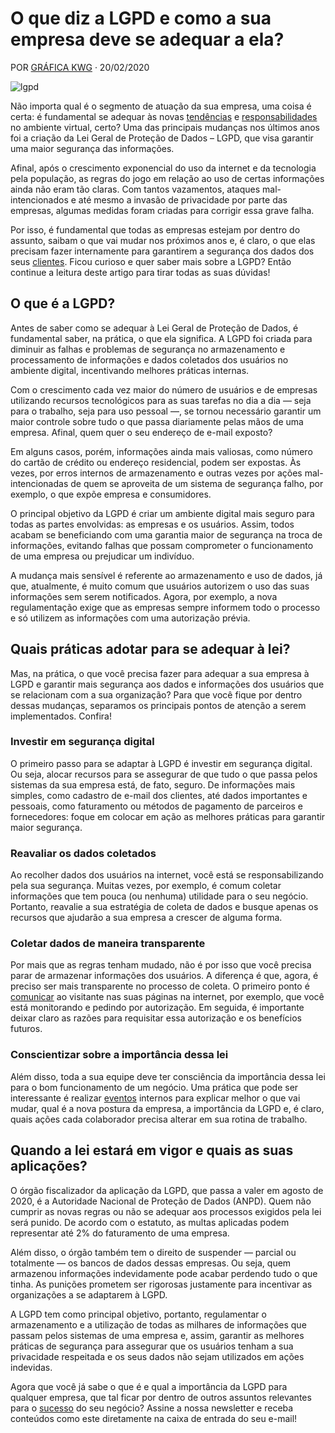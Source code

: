 # O que diz a LGPD e como a sua empresa deve se adequar a ela?

POR [GRÁFICA KWG](https://blog.revendakwg.com.br/author/graficakwg/) · 20/02/2020

![lgpd](https://blog.revendakwg.com.br/wp-content/uploads/2020/02/LGPD.png)

Não importa qual é o segmento de atuação da sua empresa, uma coisa é certa: é fundamental se adequar às novas [tendências](https://blog.revendakwg.com.br/inspiracao-design/conheca-9-tendencias-do-design-grafico-para-2019/) e [responsabilidades](https://blog.revendakwg.com.br/inspiracao-design/design-responsivo-por-que-ele-e-importante/) no ambiente virtual, certo? Uma das principais mudanças nos últimos anos foi a criação da Lei Geral de Proteção de Dados – LGPD, que visa garantir uma maior segurança das informações.

Afinal, após o crescimento exponencial do uso da internet e da tecnologia pela população, as regras do jogo em relação ao uso de certas informações ainda não eram tão claras. Com tantos vazamentos, ataques mal-intencionados e até mesmo a invasão de privacidade por parte das empresas, algumas medidas foram criadas para corrigir essa grave falha.

Por isso, é fundamental que todas as empresas estejam por dentro do assunto, saibam o que vai mudar nos próximos anos e, é claro, o que elas precisam fazer internamente para garantirem a segurança dos dados dos seus [clientes](https://blog.revendakwg.com.br/revenda-grafica/como-educar-o-cliente/). Ficou curioso e quer saber mais sobre a LGPD? Então continue a leitura deste artigo para tirar todas as suas dúvidas!

## O que é a LGPD?

Antes de saber como se adequar à Lei Geral de Proteção de Dados, é fundamental saber, na prática, o que ela significa. A LGPD foi criada para diminuir as falhas e problemas de segurança no armazenamento e processamento de informações e dados coletados dos usuários no ambiente digital, incentivando melhores práticas internas.

Com o crescimento cada vez maior do número de usuários e de empresas utilizando recursos tecnológicos para as suas tarefas no dia a dia — seja para o trabalho, seja para uso pessoal —, se tornou necessário garantir um maior controle sobre tudo o que passa diariamente pelas mãos de uma empresa. Afinal, quem quer o seu endereço de e-mail exposto?

Em alguns casos, porém, informações ainda mais valiosas, como número do cartão de crédito ou endereço residencial, podem ser expostas. Às vezes, por erros internos de armazenamento e outras vezes por ações mal-intencionadas de quem se aproveita de um sistema de segurança falho, por exemplo, o que expõe empresa e consumidores.

O principal objetivo da LGPD é criar um ambiente digital mais seguro para todas as partes envolvidas: as empresas e os usuários. Assim, todos acabam se beneficiando com uma garantia maior de segurança na troca de informações, evitando falhas que possam comprometer o funcionamento de uma empresa ou prejudicar um indivíduo.

A mudança mais sensível é referente ao armazenamento e uso de dados, já que, atualmente, é muito comum que usuários autorizem o uso das suas informações sem serem notificados. Agora, por exemplo, a nova regulamentação exige que as empresas sempre informem todo o processo e só utilizem as informações com uma autorização prévia.

## Quais práticas adotar para se adequar à lei?

Mas, na prática, o que você precisa fazer para adequar a sua empresa à LGPD e garantir mais segurança aos dados e informações dos usuários que se relacionam com a sua organização? Para que você fique por dentro dessas mudanças, separamos os principais pontos de atenção a serem implementados. Confira!

### Investir em segurança digital

O primeiro passo para se adaptar à LGPD é investir em segurança digital. Ou seja, alocar recursos para se assegurar de que tudo o que passa pelos sistemas da sua empresa está, de fato, seguro. De informações mais simples, como cadastro de e-mail dos clientes, até dados importantes e pessoais, como faturamento ou métodos de pagamento de parceiros e fornecedores: foque em colocar em ação as melhores práticas para garantir maior segurança.

### Reavaliar os dados coletados

Ao recolher dados dos usuários na internet, você está se responsabilizando pela sua segurança. Muitas vezes, por exemplo, é comum coletar informações que tem pouca (ou nenhuma) utilidade para o seu negócio. Portanto, reavalie a sua estratégia de coleta de dados e busque apenas os recursos que ajudarão a sua empresa a crescer de alguma forma.

### Coletar dados de maneira transparente

Por mais que as regras tenham mudado, não é por isso que você precisa parar de armazenar informações dos usuários. A diferença é que, agora, é preciso ser mais transparente no processo de coleta. O primeiro ponto é [comunicar](https://blog.revendakwg.com.br/inspiracao-design/comunicacao-e-imagem/) ao visitante nas suas páginas na internet, por exemplo, que você está monitorando e pedindo por autorização. Em seguida, é importante deixar claro as razões para requisitar essa autorização e os benefícios futuros.

### Conscientizar sobre a importância dessa lei

Além disso, toda a sua equipe deve ter consciência da importância dessa lei para o bom funcionamento de um negócio. Uma prática que pode ser interessante é realizar [eventos](https://blog.revendakwg.com.br/revenda-grafica/materiais-graficos-para-festas-e-eventos/) internos para explicar melhor o que vai mudar, qual é a nova postura da empresa, a importância da LGPD e, é claro, quais ações cada colaborador precisa alterar em sua rotina de trabalho.

## Quando a lei estará em vigor e quais as suas aplicações?

O órgão fiscalizador da aplicação da LGPD, que passa a valer em agosto de 2020, é a Autoridade Nacional de Proteção de Dados (ANPD). Quem não cumprir as novas regras ou não se adequar aos processos exigidos pela lei será punido. De acordo com o estatuto, as multas aplicadas podem representar até 2% do faturamento de uma empresa.

Além disso, o órgão também tem o direito de suspender — parcial ou totalmente — os bancos de dados dessas empresas. Ou seja, quem armazenou informações indevidamente pode acabar perdendo tudo o que tinha. As punições prometem ser rigorosas justamente para incentivar as organizações a se adaptarem à LGPD.

A LGPD tem como principal objetivo, portanto, regulamentar o armazenamento e a utilização de todas as milhares de informações que passam pelos sistemas de uma empresa e, assim, garantir as melhores práticas de segurança para assegurar que os usuários tenham a sua privacidade respeitada e os seus dados não sejam utilizados em ações indevidas.

Agora que você já sabe o que é e qual a importância da LGPD para qualquer empresa, que tal ficar por dentro de outros assuntos relevantes para o [sucesso](https://blog.revendakwg.com.br/marketing/campanhas-de-marketing-offline/) do seu negócio? Assine a nossa newsletter e receba conteúdos como este diretamente na caixa de entrada do seu e-mail!